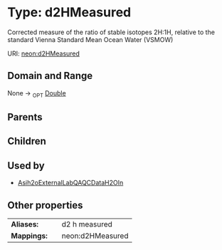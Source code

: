 
# Type: d2HMeasured


Corrected measure of the ratio of stable isotopes 2H:1H, relative to the standard Vienna Standard Mean Ocean Water (VSMOW)

URI: [neon:d2HMeasured](https://data.neonscience.org/d2HMeasured)


## Domain and Range

None ->  <sub>OPT</sub> [Double](types/Double.md)

## Parents


## Children


## Used by

 * [Asih2oExternalLabQAQCDataH2OIn](Asih2oExternalLabQAQCDataH2OIn.md)

## Other properties

|  |  |  |
| --- | --- | --- |
| **Aliases:** | | d2 h measured |
| **Mappings:** | | neon:d2HMeasured |

